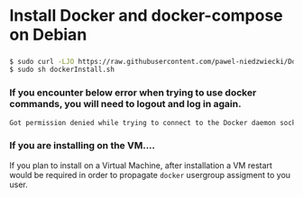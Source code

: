 # Install Docker and docker-compose on Debian

##### 
####
```sh
$ sudo curl -LJO https://raw.githubusercontent.com/pawel-niedzwiecki/DockerOnDebian/main/dockerInstall.sh
$ sudo sh dockerInstall.sh
```

### If you encounter below error when trying to use docker commands, you will need to logout and log in again.

```sh
Got permission denied while trying to connect to the Docker daemon socket at unix:///var/run/docker.soc
```

### If you are installing on the VM....

If you plan to install on a Virtual Machine, after installation a VM restart would be required in order to propagate `docker` usergroup assigment to you user.

